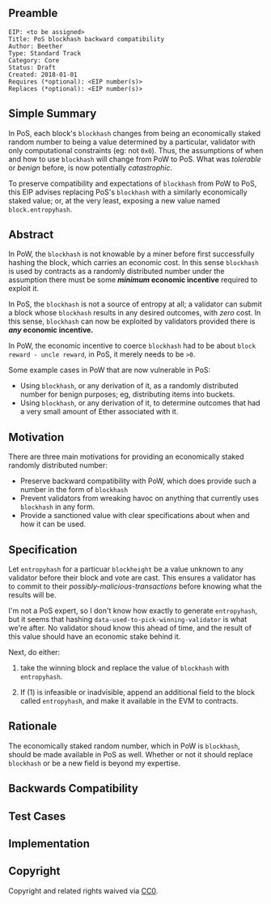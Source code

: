 ## Preamble

    EIP: <to be assigned>
    Title: PoS blockhash backward compatibility
    Author: Beether
    Type: Standard Track
    Category: Core
    Status: Draft
    Created: 2018-01-01
    Requires (*optional): <EIP number(s)>
    Replaces (*optional): <EIP number(s)>


## Simple Summary
In PoS, each block's `blockhash` changes from being an economically staked random number to being a value determined by a particular, validator with only computational constraints (eg: not `0x0`). Thus, the assumptions of when and how to use `blockhash` will change from PoW to PoS. What was _tolerable_ or _benign_ before, is now potentially _catastrophic_.

To preserve compatibility and expectations of `blockhash` from PoW to PoS, this EIP advises replacing PoS's `blockhash` with a similarly economically staked value; or, at the very least, exposing a new value named `block.entropyhash`.

## Abstract
In PoW, the `blockhash` is not knowable by a miner before first successfully hashing the block, which carries an economic cost. In this sense `blockhash` is used by contracts as a randomly distributed number under the assumption there must be some **_minimum_ economic incentive** required to exploit it.

In PoS, the `blockhash` is not a source of entropy at all; a validator can submit a block whose `blockhash` results in any desired outcomes, with _zero_ cost. In this sense, `blockhash` can now be exploited by validators provided there is **_any_ economic incentive.**

In PoW, the economic incentive to coerce `blockhash` had to be about `block reward - uncle reward`, in PoS, it merely needs to be `>0`. 

Some example cases in PoW that are now vulnerable in PoS:

 - Using `blockhash`, or any derivation of it, as a randomly distributed number for benign purposes; eg, distributing items into buckets.
 - Using `blockhash`, or any derivation of it, to determine outcomes that had a very small amount of Ether associated with it.

## Motivation
There are three main motivations for providing an economically staked randomly distributed number:

 - Preserve backward compatibility with PoW, which does provide such a number in the form of `blockhash`
 - Prevent validators from wreaking havoc on anything that currently uses `blockhash` in any form.
 - Provide a sanctioned value with clear specifications about when and how it can be used.

## Specification
Let `entropyhash` for a particuar `blockheight` be a value unknown to any validator before their block and vote are cast.  This ensures a validator has to commit to their _possibly-malicious-transactions_ before knowing what the results will be.

I'm not a PoS expert, so I don't know how exactly to generate `entropyhash`, but it seems that hashing `data-used-to-pick-winning-validator` is what we're after. No validator shoud know this ahead of time, and the result of this value should have an economic stake behind it.

Next, do either:

 1) take the winning block and replace the value of `blockhash` with `entropyhash`.
 
 2) If (1) is infeasible or inadvisible, append an additional field to the block called `entropyhash`, and make it available in the EVM to contracts.

## Rationale
The economically staked random number, which in PoW is `blockhash`, should be made available in PoS as well. Whether or not it should replace `blockhash` or be a new field is beyond my expertise.

## Backwards Compatibility


## Test Cases


## Implementation


## Copyright
Copyright and related rights waived via [CC0](https://creativecommons.org/publicdomain/zero/1.0/).
